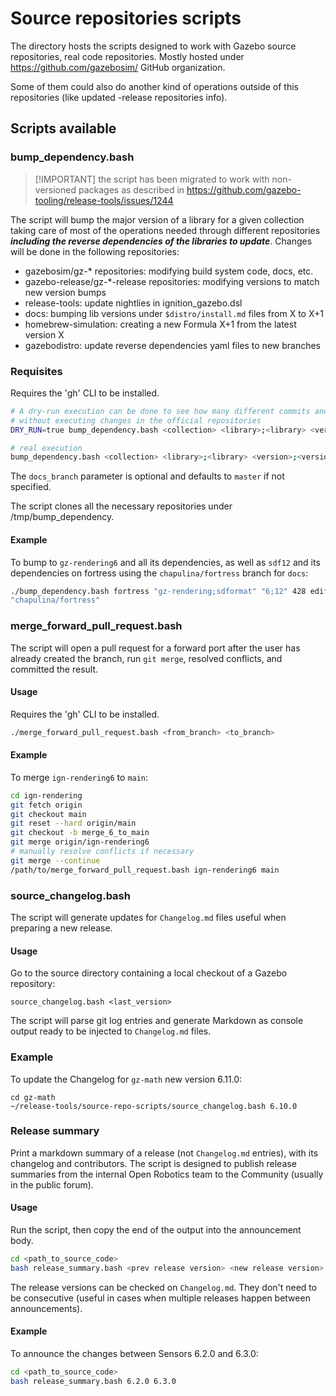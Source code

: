 # Source repositories scripts

The directory hosts the scripts designed to work with Gazebo source
repositories, real code repositories. Mostly hosted under
https://github.com/gazebosim/ GitHub organization.

Some of them could also do another kind of operations outside of
this repositories (like updated -release repositories info).

## Scripts available

### bump_dependency.bash

> [!IMPORTANT] the script has been migrated to work with non-versioned packages as
> described in https://github.com/gazebo-tooling/release-tools/issues/1244

The script will bump the major version of a library for a given collection taking
care of most of the operations needed through different repositories ***including the
reverse dependencies of the libraries to update***. Changes will be done in the following
repositories:

 * gazebosim/gz-* repositories: modifying build system code, docs, etc.
 * gazebo-release/gz-*-release repositories: modifying versions to match new version bumps
 * release-tools: update nightlies in ignition_gazebo.dsl
 * docs: bumping lib versions under `$distro/install.md` files from X to X+1
 * homebrew-simulation: creating a new Formula X+1 from the latest version X
 * gazebodistro: update reverse dependencies yaml files to new branches

### Requisites

Requires the 'gh' CLI to be installed.


```bash
# A dry-run execution can be done to see how many different commits and pushes will be done
# without executing changes in the official repositories
DRY_RUN=true bump_dependency.bash <collection> <library>;<library> <version>;<version> <issue_number> <prev_collection> [<docs_branch>]

# real execution
bump_dependency.bash <collection> <library>;<library> <version>;<version> <issue_number> <prev_collection> [<docs_branch>]
```

The `docs_branch` parameter is optional and defaults to `master` if not specified.

The script clones all the necessary repositories under /tmp/bump_dependency.

#### Example

To bump to `gz-rendering6` and all its dependencies, as well as `sdf12` and
its dependencies on fortress using the `chapulina/fortress` branch for `docs`:

```bash
./bump_dependency.bash fortress "gz-rendering;sdformat" "6;12" 428 edifice
"chapulina/fortress"
```

### merge_forward_pull_request.bash

The script will open a pull request for a forward port after the user has
already created the branch, run `git merge`, resolved conflicts, and committed
the result.

#### Usage

Requires the 'gh' CLI to be installed.
```bash
./merge_forward_pull_request.bash <from_branch> <to_branch>
```

#### Example

To merge `ign-rendering6` to `main`:

```bash
cd ign-rendering
git fetch origin
git checkout main
git reset --hard origin/main
git checkout -b merge_6_to_main
git merge origin/ign-rendering6
# manually resolve conflicts if necessary
git merge --continue
/path/to/merge_forward_pull_request.bash ign-rendering6 main
```

### source_changelog.bash

The script will generate updates for `Changelog.md` files useful when preparing a
new release.

#### Usage

Go to the source directory containing a local checkout of a Gazebo repository:

```
source_changelog.bash <last_version>
```

The script will parse git log entries and generate Markdown as console output
ready to be injected to `Changelog.md` files.

### Example

To update the Changelog for `gz-math` new version 6.11.0:

```
cd gz-math
~/release-tools/source-repo-scripts/source_changelog.bash 6.10.0
```

### Release summary

Print a markdown summary of a release (not `Changelog.md` entries), with its
changelog and contributors. The script is designed to publish release summaries
from the internal Open Robotics team to the Community (usually in the public forum).

#### Usage

Run the script, then copy the end of the output into the announcement body.

```bash
cd <path_to_source_code>
bash release_summary.bash <prev release version> <new release version>
```

The release versions can be checked on `Changelog.md`. They don't need to be
consecutive (useful in cases when multiple releases happen between announcements).

#### Example

To announce the changes between Sensors 6.2.0 and 6.3.0:

```bash
cd <path_to_source_code>
bash release_summary.bash 6.2.0 6.3.0
